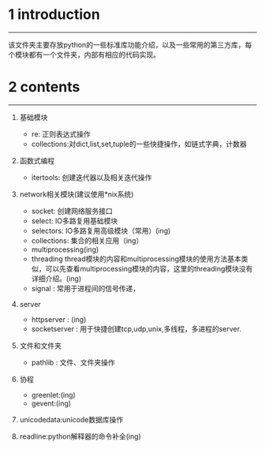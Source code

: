 # 1 introduction
---
该文件夹主要存放python的一些标准库功能介绍，以及一些常用的第三方库，每个模块都有一个文件夹，内部有相应的代码实现。

# 2 contents
---
1. 基础模块
    - re: 正则表达式操作
    - collections:对dict,list,set,tuple的一些快捷操作，如链式字典，计数器
1. 函数式编程
    - itertools: 创建迭代器以及相关迭代操作
1. network相关模块(建议使用\*nix系统)
    - socket: 创建网络服务接口
    - select: IO多路复用基础模块
    - selectors: IO多路复用高级模块（常用）(ing)
    - collections: 集合的相关应用（ing）
    - multiprocessing(ing)
    - threading thread模块的内容和multiprocessing模块的使用方法基本类似，可以先查看multiprocessing模块的内容，这里的threading模块没有详细介绍。(ing)
    - signal : 常用于进程间的信号传递，
    
1. server
    - httpserver : (ing)
    - socketserver : 用于快捷创建tcp,udp,unix,多线程，多进程的server.
1. 文件和文件夹
    - pathlib : 文件、文件夹操作
1. 协程
    - greenlet:(ing)
    - gevent:(ing)
1. unicodedata:unicode数据库操作
1. readline:python解释器的命令补全(ing)
